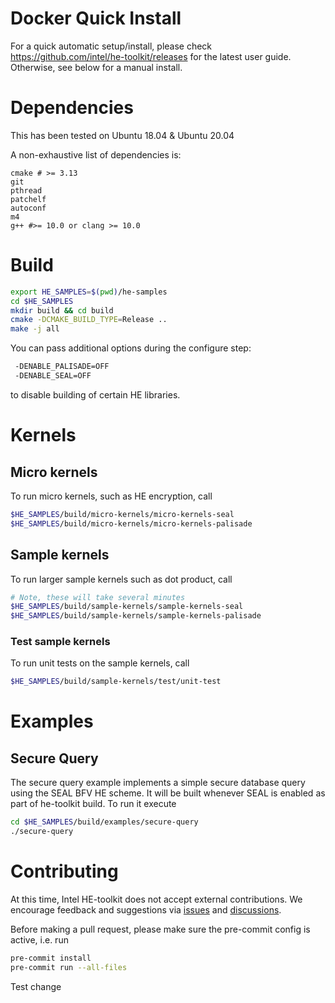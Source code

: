 # Docker Quick Install
For a quick automatic setup/install, please check https://github.com/intel/he-toolkit/releases for the latest user guide. Otherwise, see below for a manual install.

# Dependencies
This has been tested on Ubuntu 18.04 & Ubuntu 20.04

A non-exhaustive list of dependencies is:
```
cmake # >= 3.13
git
pthread
patchelf
autoconf
m4
g++ #>= 10.0 or clang >= 10.0
```

# Build
```bash
export HE_SAMPLES=$(pwd)/he-samples
cd $HE_SAMPLES
mkdir build && cd build
cmake -DCMAKE_BUILD_TYPE=Release ..
make -j all
```

You can pass additional options during the configure step:
```bash
 -DENABLE_PALISADE=OFF
 -DENABLE_SEAL=OFF
```
to disable building of certain HE libraries.



# Kernels
## Micro kernels
To run micro kernels, such as HE encryption, call
```bash
$HE_SAMPLES/build/micro-kernels/micro-kernels-seal
$HE_SAMPLES/build/micro-kernels/micro-kernels-palisade
```

## Sample kernels
To run larger sample kernels such as dot product, call
```bash
# Note, these will take several minutes
$HE_SAMPLES/build/sample-kernels/sample-kernels-seal
$HE_SAMPLES/build/sample-kernels/sample-kernels-palisade
```

### Test sample kernels
To run unit tests on the sample kernels, call
```bash
$HE_SAMPLES/build/sample-kernels/test/unit-test
```

# Examples

## Secure Query
The secure query example implements a simple secure database query using the SEAL BFV HE scheme.
It will be built whenever SEAL is enabled as part of he-toolkit build.
To run it execute
```bash
cd $HE_SAMPLES/build/examples/secure-query
./secure-query
```


# Contributing
At this time, Intel HE-toolkit does not accept external contributions. We encourage feedback and suggestions via [issues](https://github.com/intel/he-toolkit/issues) and [discussions](https://github.com/intel/he-toolkit/discussions).

Before making a pull request, please make sure the pre-commit config is active, i.e. run
```bash
pre-commit install
pre-commit run --all-files
```


Test change
